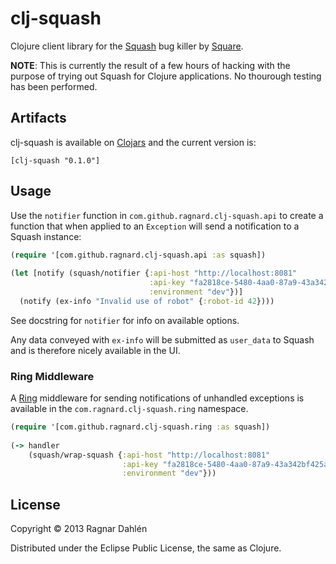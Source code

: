 # clj-squash

Clojure client library for the [Squash](http://www.squash.io/) bug
killer by [Square](http://www.square.com).

**NOTE**: This is currently the result of a few hours of hacking with
the purpose of trying out Squash for Clojure applications. No
thourough testing has been performed. 

## Artifacts

clj-squash is available on [Clojars](http://clojars.org) and the
current version is:

    [clj-squash "0.1.0"]

## Usage

Use the `notifier` function in `com.github.ragnard.clj-squash.api` to create a function
that when applied to an `Exception` will send a notification to a
Squash instance:

```` clojure
(require '[com.github.ragnard.clj-squash.api :as squash])
    
(let [notify (squash/notifier {:api-host "http://localhost:8081"
                               :api-key "fa2818ce-5480-4aa0-87a9-43a342bf425a"
                               :environment "dev"})]
  (notify (ex-info "Invalid use of robot" {:robot-id 42})))
````

See docstring for `notifier` for info on available options.

Any data conveyed with `ex-info` will be submitted as `user_data` to
Squash and is therefore nicely available in the UI.

### Ring Middleware

A [Ring](http://github.com/ring-clojure) middleware for sending
notifications of unhandled exceptions is available in the
`com.ragnard.clj-squash.ring` namespace.

```` clojure
(require '[com.github.ragnard.clj-squash.ring :as squash])
    
(-> handler
    (squash/wrap-squash {:api-host "http://localhost:8081"
                         :api-key "fa2818ce-5480-4aa0-87a9-43a342bf425a"
                         :environment "dev"}))
````

## License

Copyright © 2013 Ragnar Dahlén

Distributed under the Eclipse Public License, the same as Clojure.
